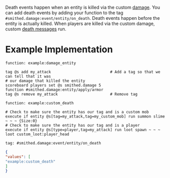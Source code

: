Death events happen when an entity is killed via the custom [damage](apply.md).
You can add death events by adding your function to the tag `#smithed.damage:event/entity/on_death`.
Death events happen before the entity is actually killed.
When players are killed via the custom damage, custom [death messages](death_messages.md) run.

# Example Implementation
`function: example:damage_entity`
```mcfunction
tag @s add my_attack                          # Add a tag so that we can tell that it was
# our damage that killed the entity
scoreboard players set @s smithed.damage 5
function #smithed.damage:entity/apply/armor
tag @s remove my_attack                       # Remove tag
```
`function: example:custom_death`
```mcfunction
# Check to make sure the entity has our tag and is a custom mob
execute if entity @s[tag=my_attack,tag=my_custom_mob] run summon slime ~ ~ ~ {Size:0}
# Check to make sure the entity has our tag and is a player
execute if entity @s[type=player,tag=my_attack] run loot spawn ~ ~ ~ loot custom_loot:player_head
```
`tag: #smithed.damage:event/entity/on_death`
```json
{
"values": [
"example:custom_death"
]
}
```